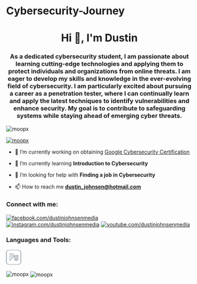 # Cybersecurity-Journey
<h1 align="center">Hi 👋, I'm Dustin</h1>
<h3 align="center">As a dedicated cybersecurity student, I am passionate about learning cutting-edge technologies and applying them to protect individuals and organizations from online threats. I am eager to develop my skills and knowledge in the ever-evolving field of cybersecurity. I am particularly excited about pursuing a career as a penetration tester, where I can continually learn and apply the latest techniques to identify vulnerabilities and enhance security. My goal is to contribute to safeguarding systems while staying ahead of emerging cyber threats.</h3>

<p align="left"> <img src="https://komarev.com/ghpvc/?username=moopx&label=Profile%20views&color=0e75b6&style=flat" alt="moopx" /> </p>

<p align="left"> <a href="https://github.com/ryo-ma/github-profile-trophy"><img src="https://github-profile-trophy.vercel.app/?username=moopx" alt="moopx" /></a> </p>

- 🔭 I’m currently working on obtaining [Google Cybersecurity Certification](https://grow.google/certificates/cybersecurity/)

- 🌱 I’m currently learning **Introduction to Cybersecurity**

- 🤝 I’m looking for help with **Finding a job in Cybersecurity**

- 📫 How to reach me **dustin_johnsen@hotmail.com**

<h3 align="left">Connect with me:</h3>
<p align="left">
<a href="https://fb.com/facebook.com/dustinjohnsenmedia" target="blank"><img align="center" src="https://raw.githubusercontent.com/rahuldkjain/github-profile-readme-generator/master/src/images/icons/Social/facebook.svg" alt="facebook.com/dustinjohnsenmedia" height="30" width="40" /></a>
<a href="https://instagram.com/instagram.com/dustinjohnsenmedia" target="blank"><img align="center" src="https://raw.githubusercontent.com/rahuldkjain/github-profile-readme-generator/master/src/images/icons/Social/instagram.svg" alt="instagram.com/dustinjohnsenmedia" height="30" width="40" /></a>
<a href="https://www.youtube.com/c/youtube.com/dustinjohnsenmedia" target="blank"><img align="center" src="https://raw.githubusercontent.com/rahuldkjain/github-profile-readme-generator/master/src/images/icons/Social/youtube.svg" alt="youtube.com/dustinjohnsenmedia" height="30" width="40" /></a>
</p>

<h3 align="left">Languages and Tools:</h3>
<p align="left"> <a href="https://www.photoshop.com/en" target="_blank" rel="noreferrer"> <img src="https://raw.githubusercontent.com/devicons/devicon/master/icons/photoshop/photoshop-line.svg" alt="photoshop" width="40" height="40"/> </a> </p>

<p><img align="left" src="https://github-readme-stats.vercel.app/api/top-langs?username=moopx&show_icons=true&locale=en&layout=compact" alt="moopx" /></p>

<p>&nbsp;<img align="center" src="https://github-readme-stats.vercel.app/api?username=moopx&show_icons=true&locale=en" alt="moopx" /></p>

